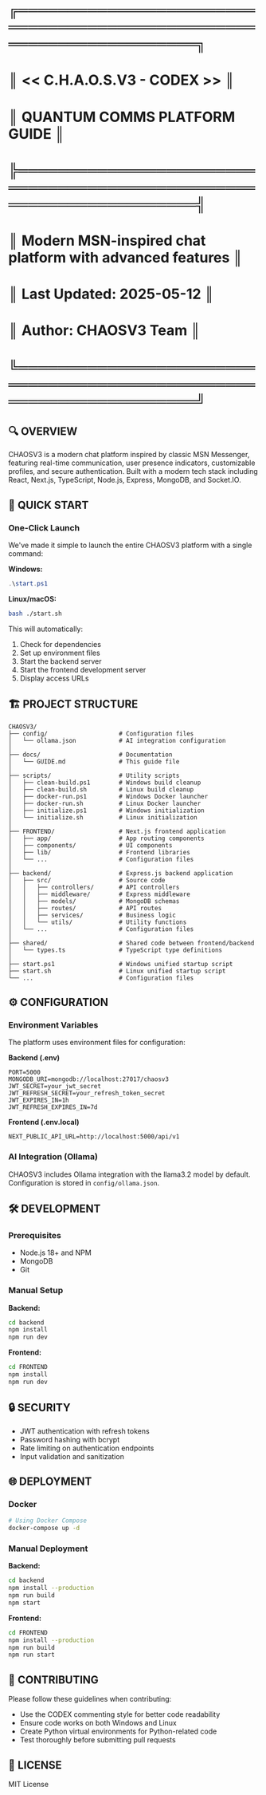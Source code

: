# ╔════════════════════════════════════════════════════════════════════╗
# ║                     << C.H.A.O.S.V3 - CODEX >>                     ║
# ║                    QUANTUM COMMS PLATFORM GUIDE                    ║
# ╠════════════════════════════════════════════════════════════════════╣
# ║  Modern MSN-inspired chat platform with advanced features          ║
# ║  Last Updated: 2025-05-12                                          ║
# ║  Author: CHAOSV3 Team                                              ║
# ╚════════════════════════════════════════════════════════════════════╝

## 🔍 OVERVIEW

CHAOSV3 is a modern chat platform inspired by classic MSN Messenger, featuring real-time communication, user presence indicators, customizable profiles, and secure authentication. Built with a modern tech stack including React, Next.js, TypeScript, Node.js, Express, MongoDB, and Socket.IO.

## 🚀 QUICK START

### One-Click Launch

We've made it simple to launch the entire CHAOSV3 platform with a single command:

**Windows:**
```powershell
.\start.ps1
```

**Linux/macOS:**
```bash
bash ./start.sh
```

This will automatically:
1. Check for dependencies
2. Set up environment files
3. Start the backend server
4. Start the frontend development server
5. Display access URLs

## 🏗️ PROJECT STRUCTURE

```
CHAOSV3/
├── config/                    # Configuration files
│   └── ollama.json            # AI integration configuration
│
├── docs/                      # Documentation
│   └── GUIDE.md               # This guide file
│
├── scripts/                   # Utility scripts
│   ├── clean-build.ps1        # Windows build cleanup
│   ├── clean-build.sh         # Linux build cleanup
│   ├── docker-run.ps1         # Windows Docker launcher
│   ├── docker-run.sh          # Linux Docker launcher
│   ├── initialize.ps1         # Windows initialization
│   └── initialize.sh          # Linux initialization
│
├── FRONTEND/                  # Next.js frontend application
│   ├── app/                   # App routing components
│   ├── components/            # UI components
│   ├── lib/                   # Frontend libraries
│   └── ...                    # Configuration files
│
├── backend/                   # Express.js backend application
│   ├── src/                   # Source code
│   │   ├── controllers/       # API controllers
│   │   ├── middleware/        # Express middleware
│   │   ├── models/            # MongoDB schemas
│   │   ├── routes/            # API routes
│   │   ├── services/          # Business logic
│   │   └── utils/             # Utility functions
│   └── ...                    # Configuration files
│
├── shared/                    # Shared code between frontend/backend
│   └── types.ts               # TypeScript type definitions
│
├── start.ps1                  # Windows unified startup script
├── start.sh                   # Linux unified startup script
└── ...                        # Configuration files
```

## ⚙️ CONFIGURATION

### Environment Variables

The platform uses environment files for configuration:

**Backend (.env)**
```
PORT=5000
MONGODB_URI=mongodb://localhost:27017/chaosv3
JWT_SECRET=your_jwt_secret
JWT_REFRESH_SECRET=your_refresh_token_secret
JWT_EXPIRES_IN=1h
JWT_REFRESH_EXPIRES_IN=7d
```

**Frontend (.env.local)**
```
NEXT_PUBLIC_API_URL=http://localhost:5000/api/v1
```

### AI Integration (Ollama)

CHAOSV3 includes Ollama integration with the llama3.2 model by default. Configuration is stored in `config/ollama.json`.

## 🛠️ DEVELOPMENT

### Prerequisites

- Node.js 18+ and NPM
- MongoDB
- Git

### Manual Setup

**Backend:**
```bash
cd backend
npm install
npm run dev
```

**Frontend:**
```bash
cd FRONTEND
npm install
npm run dev
```

## 🔒 SECURITY

- JWT authentication with refresh tokens
- Password hashing with bcrypt
- Rate limiting on authentication endpoints
- Input validation and sanitization

## 🌐 DEPLOYMENT

### Docker

```bash
# Using Docker Compose
docker-compose up -d
```

### Manual Deployment

**Backend:**
```bash
cd backend
npm install --production
npm run build
npm start
```

**Frontend:**
```bash
cd FRONTEND
npm install --production
npm run build
npm run start
```

## 🤝 CONTRIBUTING

Please follow these guidelines when contributing:
- Use the CODEX commenting style for better code readability
- Ensure code works on both Windows and Linux
- Create Python virtual environments for Python-related code
- Test thoroughly before submitting pull requests

## 📄 LICENSE

MIT License
